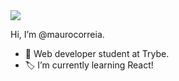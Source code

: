 <img src="https://i.kym-cdn.com/photos/images/newsfeed/001/164/611/8d0.gif">

Hi, I’m @maurocorreia. 
- 🧠 Web developer student at Trybe. 
- 🏷️ I’m currently learning React! 
